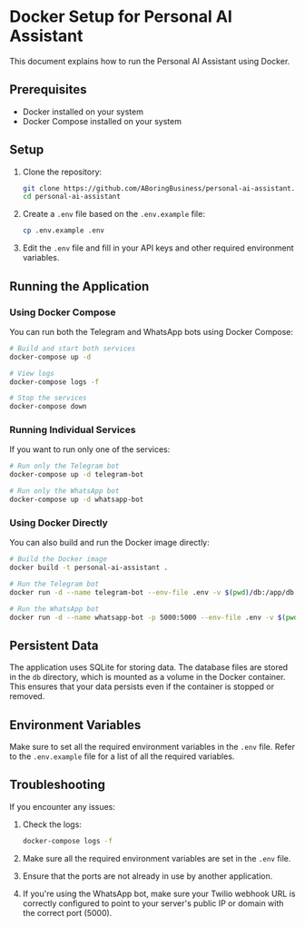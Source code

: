 # Docker Setup for Personal AI Assistant

This document explains how to run the Personal AI Assistant using Docker.

## Prerequisites

- Docker installed on your system
- Docker Compose installed on your system

## Setup

1. Clone the repository:
   ```bash
   git clone https://github.com/ABoringBusiness/personal-ai-assistant.git
   cd personal-ai-assistant
   ```

2. Create a `.env` file based on the `.env.example` file:
   ```bash
   cp .env.example .env
   ```

3. Edit the `.env` file and fill in your API keys and other required environment variables.

## Running the Application

### Using Docker Compose

You can run both the Telegram and WhatsApp bots using Docker Compose:

```bash
# Build and start both services
docker-compose up -d

# View logs
docker-compose logs -f

# Stop the services
docker-compose down
```

### Running Individual Services

If you want to run only one of the services:

```bash
# Run only the Telegram bot
docker-compose up -d telegram-bot

# Run only the WhatsApp bot
docker-compose up -d whatsapp-bot
```

### Using Docker Directly

You can also build and run the Docker image directly:

```bash
# Build the Docker image
docker build -t personal-ai-assistant .

# Run the Telegram bot
docker run -d --name telegram-bot --env-file .env -v $(pwd)/db:/app/db personal-ai-assistant telegram

# Run the WhatsApp bot
docker run -d --name whatsapp-bot -p 5000:5000 --env-file .env -v $(pwd)/db:/app/db personal-ai-assistant whatsapp
```

## Persistent Data

The application uses SQLite for storing data. The database files are stored in the `db` directory, which is mounted as a volume in the Docker container. This ensures that your data persists even if the container is stopped or removed.

## Environment Variables

Make sure to set all the required environment variables in the `.env` file. Refer to the `.env.example` file for a list of all the required variables.

## Troubleshooting

If you encounter any issues:

1. Check the logs:
   ```bash
   docker-compose logs -f
   ```

2. Make sure all the required environment variables are set in the `.env` file.

3. Ensure that the ports are not already in use by another application.

4. If you're using the WhatsApp bot, make sure your Twilio webhook URL is correctly configured to point to your server's public IP or domain with the correct port (5000).